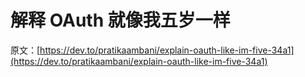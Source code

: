 # 解释 OAuth 就像我五岁一样

原文：[https://dev.to/pratikaambani/explain-oauth-like-im-five-34a1](https://dev.to/pratikaambani/explain-oauth-like-im-five-34a1)